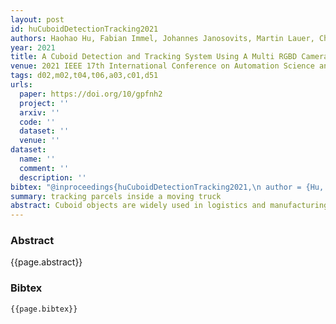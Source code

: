 ```yaml
---
layout: post
id: huCuboidDetectionTracking2021
authors: Haohao Hu, Fabian Immel, Johannes Janosovits, Martin Lauer, Christoph Stiller
year: 2021
title: A Cuboid Detection and Tracking System Using A Multi RGBD Camera Setup for Intelligent Manipulation and Logistics
venue: 2021 IEEE 17th International Conference on Automation Science and Engineering (CASE)
tags: d02,m02,t04,t06,a03,c01,d51
urls:
  paper: https://doi.org/10/gpfnh2
  project: ''
  arxiv: ''
  code: ''
  dataset: ''
  venue: ''
dataset:
  name: ''
  comment: ''
  description: ''
bibtex: "@inproceedings{huCuboidDetectionTracking2021,\n author = {Hu, Haohao and Immel, Fabian and Janosovits, Johannes and Lauer, Martin and Stiller, Christoph},\n booktitle = {2021 {{IEEE}} 17th {{International Conference}} on {{Automation Science}} and {{Engineering}} ({{CASE}})},\n date = {2021-08},\n doi = {10/gpfnh2},\n eventtitle = {2021 {{IEEE}} 17th {{International Conference}} on {{Automation Science}} and {{Engineering}} ({{CASE}})},\n issn = {2161-8089},\n pages = {1097--1103},\n title = {A {{Cuboid Detection}} and {{Tracking System}} Using {{A Multi RGBD Camera Setup}} for {{Intelligent Manipulation}} and {{Logistics}}}\n}\n"
summary: tracking parcels inside a moving truck
abstract: Cuboid objects are widely used in logistics and manufacturing, since they are ideal for automatic manipulation. For that, a reliable detection, identification and tracking algorithm of cuboid objects is a key requirement. RGBD cameras are suited for these tasks, however they suffer from limitations such as occlusions from clutter or a small field of view. A multi RGBD camera setup would remedy many of these limitations. In this work, we present a cuboid detection, identification and tracking system using a multi RGBD camera setup. First, we calibrate our multi camera setup using a robot arm and a colored spherical calibration target. By using spatial and color information, a preprocessing pipeline segments then the unified point cloud into locally connected planar segments. Afterwards, custom spatial criteria allows for assigning the resulting segments to cuboid groups. We present a new modified bounding box regression method to estimate cuboid boxes and a novel intersection over union based approach to track cuboids across frames. By applying our approach, the automatic manipulation and transportation in manufacturing industry will become more efficient, which helps to save more time and cost. Our system is tested and analyzed with a recorded dataset, which contents variant constellations. The reliability and accuracy are demonstrated.
---
```


### Abstract

{{page.abstract}}

### Bibtex

```
{{page.bibtex}}
```

